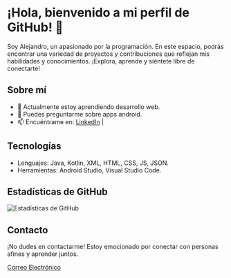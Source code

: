 # ¡Hola, bienvenido a mi perfil de GitHub! 👋

Soy Alejandro, un apasionado por la programación. En este espacio, podrás encontrar una variedad de proyectos y contribuciones que reflejan mis habilidades y conocimientos. ¡Explora, aprende y siéntete libre de conectarte!

## Sobre mí

- 🌱 Actualmente estoy aprendiendo desarrollo web.
- 💬 Puedes preguntarme sobre apps android.
- 📫 Encuéntrame en: [LinkedIn](https://www.linkedin.com/in/davidalejandroherrera/) |

## Tecnologías

- Lenguajes: Java, Kotlin, XML, HTML, CSS, JS, JSON.
- Herramientas: Android Studio, Visual Studio Code.

## Estadísticas de GitHub

![Estadísticas de GitHub](https://github-readme-stats.vercel.app/api?username=tu-nombre-de-usuario&show_icons=true&theme=radical)

## Contacto

¡No dudes en contactarme! Estoy emocionado por conectar con personas afines y aprender juntos.

[Correo Electrónico](mailto:alejandromarmilich@gmail.com)

